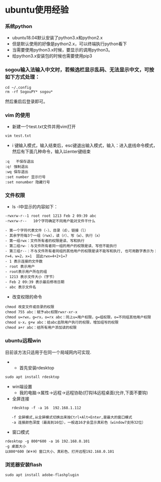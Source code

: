 # ubuntu使用经验
### 系统python
- ubuntu18.04默认安装了python3.x和python2.x
- 但是默认使用的好像是python2.x，可以终端执行python看下
- 当需要使用python3.x时候，要显示的调用python3。
- 给python3.x安装包的时候也需要使用pip3

### sogou输入法输入中文时，若候选栏显示乱码、无法显示中文，可按如下方式处理：
```
cd ~/.config
rm -rf SogouPY* sogou*
```
然后重启后登录即可。
### vim 的使用
- 新建一个test.txt文件并用vim打开
```
vim test.txt
```
- i 键输入模式，输入结束后，esc键退出输入模式，输入：进入底线命令模式，然后有下面几种命令，输入以enter键结束
```
:q   不保存退出
:q! 强制退出
:wq 保存退出
:set number 显示行号
:set nonumber 隐藏行号
```

### 文件权限
- ls -l中显示的内容如下：
```
-rwxrw-r‐-1 root root 1213 Feb 2 09:39 abc
-rwxrw-r‐-   10个字符确定不同用户能对文件干什么
```
	- 第一个字符代表文件（-）、目录（d），链接（l）
	- 其余字符每3个一组（rwx），读（r）、写（w）、执行（x）
	- 第一组rwx：文件所有者的权限是读、写和执行
	- 第二组rw-：与文件所有者同一组的用户的权限是读、写但不能执行
	- 第三组r--：不与文件所有者同组的其他用户的权限是读不能写和执行, 也可用数字表示为：r=4，w=2，x=1  因此rwx=4+2+1=7
	- 1 表示连接的文件数
	- root 表示用户
	- root表示用户所在的组
	- 1213 表示文件大小（字节）
	- Feb 2 09:39 表示最后修改日期
	- abc 表示文件名

- 改变权限的命令
```
chmod 改变文件或目录的权限
chmod 755 abc：赋予abc权限rwxr-xr-x
chmod u=rwx，g=rx，o=rx abc：同上u=用户权限，g=组权限，o=不同组其他用户权限
chmod u-x，g+w abc：给abc去除用户执行的权限，增加组写的权限
chmod a+r abc：给所有用户添加读的权限
```

### ubuntu远程win
目前该方法只适用于在同一个局域网内可实现.
- - 首先安装rdesktop
```
sudo apt install rdesktop
```
- win端设置
	- 我的电脑->属性->远程->远程协助(打钩)&远程桌面(允许,下面不要钩)
- 全屏连接
```
   rdesktop -f -a 16  192.168.1.112
   
   -f 全屏模式,从全屏模式切换出来按Ctrl+Alt+Enter,是最大的窗口模式
   -a 连接颜色深度（最高到16位），一般选16才会显示真彩色（window7支持32位）
```
- 窗口模式
```
rdesktop -g 800*600 -a 16 192.168.0.101
-g 桌面大小
以800*600（W＊H）窗口大小、真彩色、打开远程192.168.0.101
```

### 浏览器安装flash
```
sudo apt install adobe-flashplugin
```